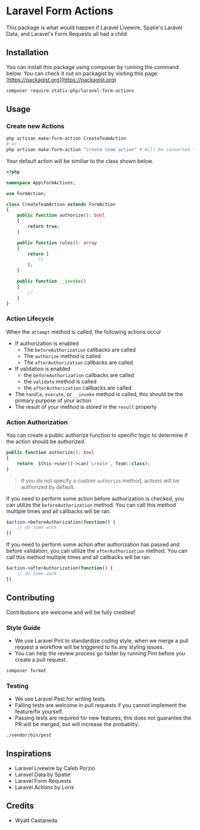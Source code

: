 # Laravel Form Actions

This package is what would happen if Laravel Livewire, Spatie's Laravel Data, and Laravel's Form Requests all had a child.

## Installation

You can install this package using composer by running the command below. You can check it out on packagist by visiting this page: [https://packagist.org](https://packagist.org)

```bash
composer require statix-php/laravel-form-actions
```

## Usage

### Create new Actions

```bash
php artisan make:form-action CreateTeamAction
# or 
php artisan make:form-action "create team action" # Will be converted to EasyToTypeName
```

Your default action will be similiar to the class shown below.

```php
<?php

namespace App\FormActions;

use FormAction;

class CreateTeamAction extends FormAction
{
    public function authorize(): bool
    {
        return true;
    }

    public function rules(): array
    {
        return [
            //
        ];
    }

    public function __invoke()
    {
        // 
    }
}
```

### Action Lifecycle

When the `attempt` method is called, the following actions occur

- If authorization is enabled
    - The `beforeAuthorization` callbacks are called
    - The `authorize` method is called
    - The `afterAuthorization` callbacks are called
- If validation is enabled
    - the `beforeAuthorization` callbacks are called
    - the `validate` method is called
    - the `afterAuthorization` callbacks are called
- The `handle`, `execute`, or `__invoke` method is called, this should be the primary purpose of your action
- The result of your method is stored in the `result` property

### Action Authorization

You can create a public authorize function to specific logic to determine if the action should be authorized. 

```php
public function authorize(): bool
{
    return  $this->user()->can('create', Team::class);
}
```

> If you do not specify a custom `authorize` method, actions will be authorized by default.

If you need to perform some action before authorization is checked, you can utilize the `beforeAuthorization` method. You can call this method multiple times and all callbacks will be ran.

```php
$action->beforeAuthorization(function() {
    // do some work
})
```

If you need to perform some action after authorization has passed and before validation, you can utilize the `afterAuthorization` method. You can call this method multiple times and all callbacks will be ran.

```php
$action->afterAuthorization(function() {
    // do some work
})
```

## Contributing

Contributions are welcome and will be fully credited!

### Style Guide

- We use Laravel Pint to standardize coding style, when we merge a pull request a workflow will be triggered to fix any styling issues. 
- You can help the review process go faster by running Pint before you create a pull request. 

```bash
composer format
```

### Testing

- We use Laravel Pest for writing tests.
- Failing tests are welcome in pull requests if you cannot implement the feature/fix yourself.
- Passing tests are required for new features, this does not guarantee the PR will be merged, but will increase the probablity. 

```bash
./vendor/bin/pest
```

## Inspirations

- Laravel Livewire by Caleb Porzio
- Laravel Data by Spatie
- Laravel Form Requests 
- Laravel Actions by Loris

## Credits

- Wyatt Castaneda